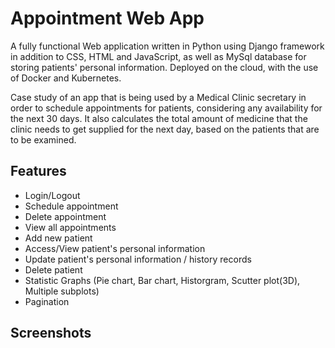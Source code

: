 # Appointment Web App
A fully functional Web application written in Python using Django framework in addition to CSS, HTML and JavaScript, as well as MySql database for storing patients' personal
information. Deployed on the cloud, 
with the use of Docker and Kubernetes.

Case study of an app that is being used by a Medical Clinic secretary in order to schedule appointments for patients, considering any availability for the next 30 days.
It also calculates the total amount of medicine that the clinic needs to get supplied for the next day, based on the patients that are to be examined.

## Features
- Login/Logout
- Schedule appointment
- Delete appointment
- View all appointments
- Add new patient
- Access/View patient's personal information
- Update patient's personal information / history records
- Delete patient
- Statistic Graphs (Pie chart, Bar chart, Historgram, Scutter plot(3D), Multiple subplots)
- Pagination

## Screenshots

